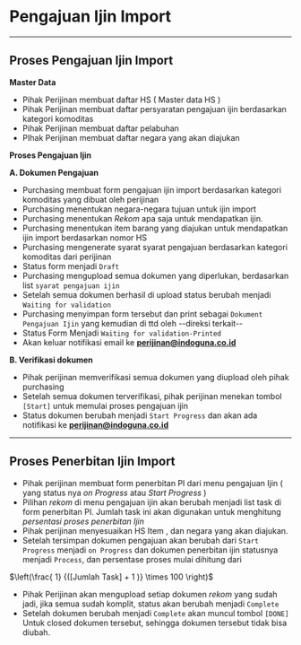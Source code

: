 # Pengajuan Ijin Import 

 ---

## Proses Pengajuan Ijin Import

**Master Data**

* Pihak Perijinan membuat daftar HS ( Master data HS )
* Pihak Perijinan membuat daftar persyaratan pengajuan ijin berdasarkan kategori komoditas
* Pihak Perijinan membuat daftar pelabuhan
* PIhak Perijinan membuat daftar negara yang akan diajukan 

**Proses Pengajuan Ijin**

**A. Dokumen Pengajuan**

* Purchasing membuat form pengajuan ijin import berdasarkan kategori komoditas yang dibuat oleh perijinan
* Purchasing menentukan negara-negara tujuan untuk ijin import
* Purchasing menentukan  _Rekom_ apa saja untuk mendapatkan ijin.
* Purchasing menentukan item barang yang diajukan untuk mendapatkan ijin import berdasarkan nomor HS
* Purchasing mengenerate syarat syarat pengajuan berdasarkan kategori komoditas dari perijinan
* Status form menjadi ```Draft```
* Purchasing mengupload semua dokumen yang diperlukan, berdasarkan list `` syarat pengajuan ijin ``
* Setelah semua dokumen berhasil di upload status berubah menjadi ``Waiting for validation``
* Purchasing menyimpan form tersebut dan print sebagai ``Dokument Pengajuan Ijin`` yang kemudian di ttd oleh --direksi terkait--
* Status Form Menjadi ```Waiting for validation-Printed```
* Akan keluar notifikasi email ke **perijinan@indoguna.co.id**

**B. Verifikasi dokumen**

* Pihak perijinan memverifikasi semua dokumen yang diupload oleh pihak purchasing
* Setelah semua dokumen terverifikasi, pihak perijinan menekan tombol ``[Start]`` untuk memulai proses pengajuan ijin
* Status dokumen berubah menjadi ``Start Progress`` dan akan ada notifikasi ke **perijinan@indoguna.co.id**


---
## Proses Penerbitan Ijin Import


* Pihak perijinan membuat form penerbitan PI dari menu pengajuan Ijin ( yang status nya _on Progress_  atau _Start Progress_ )
* Pilihan _rekom_ di menu pengajuan ijin akan berubah menjadi list task di form penerbitan PI. Jumlah task ini akan digunakan untuk menghitung _persentasi proses penerbitan Ijin_
* Pihak perijinan menyesuaikan HS Item , dan negara yang akan diajukan. 
* Setelah tersimpan dokumen pengajuan akan berubah dari ``Start Progress`` menjadi ``on Progress`` dan dokumen penerbitan ijin statusnya menjadi ```Process```, dan persentase proses mulai dihitung dari 


$\left(\frac{ 1} {([Jumlah Task] + 1 )}  \times 100 \right)$


* Pihak Perijinan akan mengupload setiap dokumen _rekom_ yang sudah jadi, jika semua sudah komplit, status akan berubah menjadi ``Complete``
* Setelah dokumen berubah menjadi ``Complete`` akan muncul tombol ``[DONE]`` Untuk closed dokumen tersebut, sehingga dokumen tersebut tidak bisa diubah.

